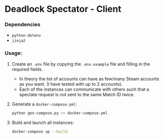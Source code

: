# Deadlock Spectator - Client

### Dependencies
- `python-dotenv`
- `jinja2`

### Usage:

1. Create an `.env` file by copying the `.env.example` file and filling in the required fields.

    - In theory the list of accounts can have as few/many Steam accounts as you want. (I have tested with up to 2 accounts).
    - Each of the instances can communicate with others such that a spectate request is not sent to the same Match ID twice.

2. Generate a `docker-compose.yml`:
    ```bash
    python gen-compose.py >> docker-compose.yml
    ```

3. Build and launch all instances:
    ```bash
    docker-compose up --build
    ```
